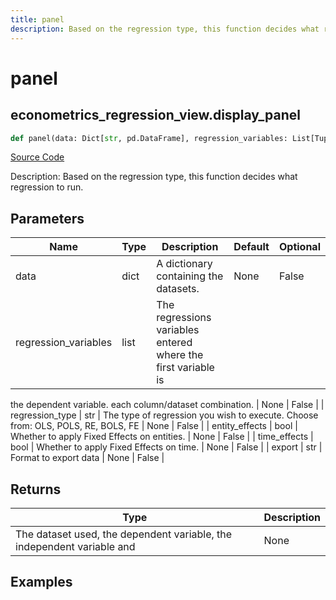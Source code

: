 ```yaml
---
title: panel
description: Based on the regression type, this function decides what regression to run.
---
```

# panel

## econometrics_regression_view.display_panel

```python
def panel(data: Dict[str, pd.DataFrame], regression_variables: List[Tuple], regression_type: str, entity_effects: bool, time_effects: bool, export: str) -> None:
```
[Source Code](https://github.com/OpenBB-finance/OpenBBTerminal/tree/main/openbb_terminal/econometrics/regression_view.py#L23)

Description: Based on the regression type, this function decides what regression to run.

## Parameters

| Name | Type | Description | Default | Optional |
| ---- | ---- | ----------- | ------- | -------- |
| data | dict | A dictionary containing the datasets. | None | False |
| regression_variables | list | The regressions variables entered where the first variable is
the dependent variable.
each column/dataset combination. | None | False |
| regression_type | str | The type of regression you wish to execute. Choose from:
OLS, POLS, RE, BOLS, FE | None | False |
| entity_effects | bool | Whether to apply Fixed Effects on entities. | None | False |
| time_effects | bool | Whether to apply Fixed Effects on time. | None | False |
| export | str | Format to export data | None | False |

## Returns

| Type | Description |
| ---- | ----------- |
| The dataset used, the dependent variable, the independent variable and | None |

## Examples

